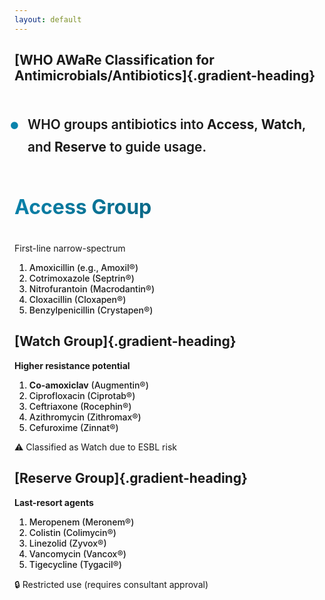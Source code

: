 ```yaml
---
layout: default
---
```


<style>
/* Targeted bullet styling only for the WHO point */
#aware-bullet {
  list-style: none;
  padding-left: 1.5em;
}

#aware-bullet li {
  position: relative;
  font-size: 1.3rem;
  font-weight: 600; /* Bolder text */
  line-height: 1.7;
  margin-bottom: 0.6rem;
}

#aware-bullet li::before {
  content: "•";
  color: rgb(9, 131, 172); /* Your theme color */
  font-size: 1.8em;
  position: absolute;
  left: -0.8em;
  top: -0.4em;
  font-weight: bold;
}

.gradient-heading {
  background: linear-gradient(-45deg, rgb(11, 104, 134), rgb(9, 131, 172));
  -webkit-background-clip: text;
  background-clip: text;
  color: transparent;
  font-weight: bold;
  display: inline-block;
  font-size: 2rem;
  margin-bottom: 1.5rem;
}

/* Make medicine list items bolder */
.text-sm ol li {
  font-weight: 500;
}
</style>

<CircleShape position="top:20%; left:-5%; size:80px; color:rgba(3, 80, 105, 0.55)" />
<PillShape position="bottom:1%; right:1%; width:10%; height:20px; color:rgba(33,150,243,0.08)" />

## [WHO AWaRe Classification for Antimicrobials/Antibiotics]{.gradient-heading}

<br>
<v-clicks>
<ul id="aware-bullet">
  <li>WHO groups antibiotics into <strong>Access</strong>, <strong>Watch</strong>, and <strong>Reserve</strong> to guide usage.</li>
</ul>
</v-clicks>

<div class="mt-8 grid grid-cols-3 gap-8">
  <!-- Column 1: Access Group -->
  <v-click>
    <div class="border-r border-gray-200 pr-4">
      <h2 class="gradient-heading">Access Group</h2>
      <p class="font-semibold">First-line narrow-spectrum</p>
      <div class="text-sm mt-2 pl-4">
<ol>
<li>Amoxicillin <span class="text-xs text-gray-500">(e.g., Amoxil®)</span></li>
<li>Cotrimoxazole <span class="text-xs text-gray-500">(Septrin®)</span></li>
<li>Nitrofurantoin <span class="text-xs text-gray-500">(Macrodantin®)</span></li>
<li>Cloxacillin <span class="text-xs text-gray-500">(Cloxapen®)</span></li>
<li>Benzylpenicillin <span class="text-xs text-gray-500">(Crystapen®)</span></li>
</ol>
</div>
</div>

</v-click>

<!-- Column 2: Watch Group -->
<v-click>

<div class="border-r border-gray-200 pr-4">

## [Watch Group]{.gradient-heading}

**Higher resistance potential**  
<div class="text-sm mt-2 pl-4">
<ol>
<li><b>Co-amoxiclav</b> <span class="text-xs text-gray-500">(Augmentin®)</span></li>
<li>Ciprofloxacin <span class="text-xs text-gray-500">(Ciprotab®)</span></li>
<li>Ceftriaxone <span class="text-xs text-gray-500">(Rocephin®)</span></li>
<li>Azithromycin <span class="text-xs text-gray-500">(Zithromax®)</span></li>
<li>Cefuroxime <span class="text-xs text-gray-500">(Zinnat®)</span></li>
</ol>
</div>
<div class="mt-4 text-xs bg-yellow-50 p-2 mt-2 rounded">
⚠️ Classified as Watch due to ESBL risk
</div>
</div>

</v-click>

<!-- Column 3: Reserve Group -->
<v-click>

<div>

## [Reserve Group]{.gradient-heading}

**Last-resort agents**  
<div class="text-sm mt-2 pl-4">
<ol>
<li>Meropenem <span class="text-xs text-gray-500">(Meronem®)</span></li>
<li>Colistin <span class="text-xs text-gray-500">(Colimycin®)</span></li>
<li>Linezolid <span class="text-xs text-gray-500">(Zyvox®)</span></li>
<li>Vancomycin <span class="text-xs text-gray-500">(Vancox®)</span></li>
<li>Tigecycline <span class="text-xs text-gray-500">(Tygacil®)</span></li>
</ol>
</div>
<div class="mt-4 text-xs bg-red-50 p-2 mt-2 rounded">
🔒 Restricted use (requires consultant approval)
</div>
</div>
</v-click>

</div>



